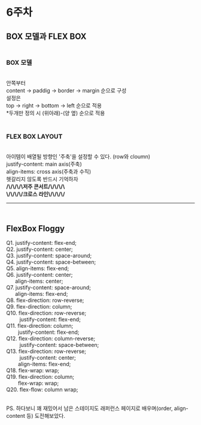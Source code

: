 # 6주차
## BOX 모델과 FLEX BOX 
### <br>  **BOX 모델**
<br>안쪽부터 <br>content -> paddig -> border -> margin 순으로 구성
<br> 설정은 <br> top -> right -> bottom -> left 순으로 적용<br> *두개만 정의 시 (위아래)-(양 옆) 순으로 적용

### <br> **FLEX BOX LAYOUT**
<br> 아이템이 배열될 방향인 '주축'을 설정할 수 있다. (row와 cloumn)
<br> justify-content: main axis(주축)
<br> align-items: cross axis(주축과 수직)
<br> 헷갈리지 않도록 반드시 기억하자
<br> **/\\/\\/\\/\\저주 콘서트/\\/\\/\\/\\** 
<br> **\\/\\/\\/\\/크로스 라인\\/\\/\\/\\/**
<hr>

## <br> FlexBox Floggy
Q1. justify-content: flex-end;
<br>Q2. justify-content: center;
<br>Q3. justify-content: space-around;
<br>Q4. justify-content: space-between;
<br>Q5. align-items: flex-end;
<br>Q6. justify-content: center;<br>&nbsp;&nbsp;&nbsp;&nbsp;&nbsp;&nbsp;align-items: center;
<br>Q7. justify-content: space-around;<br>&nbsp;&nbsp;&nbsp;&nbsp;&nbsp;&nbsp;align-items: flex-end;
<br>Q8. flex-direction: row-reverse;
<br>Q9. flex-direction: column;
<br>Q10. flex-direction: row-reverse;<br>&nbsp;&nbsp;&nbsp;&nbsp;&nbsp;&nbsp;&nbsp;&nbsp;&nbsp;justify-content: flex-end;
<br>Q11. flex-direction: column;<br>&nbsp;&nbsp;&nbsp;&nbsp;&nbsp;&nbsp;&nbsp;&nbsp;justify-content: flex-end;
<br>Q12. flex-direction: column-reverse;<br>&nbsp;&nbsp;&nbsp;&nbsp;&nbsp;&nbsp;&nbsp;&nbsp;&nbsp;justify-content: space-between;
<br>Q13. flex-direction: row-reverse;<br>&nbsp;&nbsp;&nbsp;&nbsp;&nbsp;&nbsp;&nbsp;&nbsp;&nbsp;justify-content: center;<br>&nbsp;&nbsp;&nbsp;&nbsp;&nbsp;&nbsp;&nbsp;&nbsp;align-items: flex-end;
<br>Q18. flex-wrap: wrap;
<br>Q19. flex-direction: column;<br>&nbsp;&nbsp;&nbsp;&nbsp;&nbsp;&nbsp;&nbsp;&nbsp;flex-wrap: wrap;
<br>Q20. flex-flow: column wrap; 

<br>PS. 하다보니 꽤 재밌어서 남은 스테이지도 래퍼런스 페이지로 배우며(order, align-content 등) 도전해보았다.